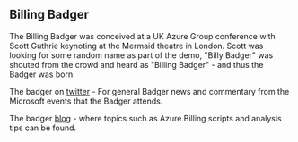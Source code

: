 ## Billing Badger

The Billing Badger was conceived at a UK Azure Group conference with Scott Guthrie keynoting at the Mermaid theatre in London.  Scott was looking for some random name as part of the demo, "Billy Badger" was shouted from the crowd and heard as "Billing Badger" - and thus the Badger was born.

The badger on [twitter](https://twitter.com/BillingBadger) - For general Badger news and commentary from the Microsoft events that the Badger attends.

The badger [blog](http://gordon.byers.me/) - where topics such as Azure Billing scripts and analysis tips can be found.

